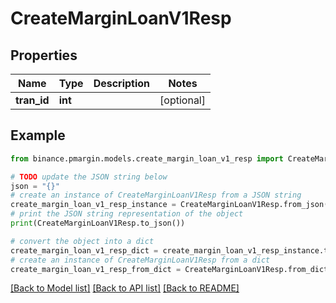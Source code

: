 # CreateMarginLoanV1Resp


## Properties

Name | Type | Description | Notes
------------ | ------------- | ------------- | -------------
**tran_id** | **int** |  | [optional] 

## Example

```python
from binance.pmargin.models.create_margin_loan_v1_resp import CreateMarginLoanV1Resp

# TODO update the JSON string below
json = "{}"
# create an instance of CreateMarginLoanV1Resp from a JSON string
create_margin_loan_v1_resp_instance = CreateMarginLoanV1Resp.from_json(json)
# print the JSON string representation of the object
print(CreateMarginLoanV1Resp.to_json())

# convert the object into a dict
create_margin_loan_v1_resp_dict = create_margin_loan_v1_resp_instance.to_dict()
# create an instance of CreateMarginLoanV1Resp from a dict
create_margin_loan_v1_resp_from_dict = CreateMarginLoanV1Resp.from_dict(create_margin_loan_v1_resp_dict)
```
[[Back to Model list]](../README.md#documentation-for-models) [[Back to API list]](../README.md#documentation-for-api-endpoints) [[Back to README]](../README.md)


